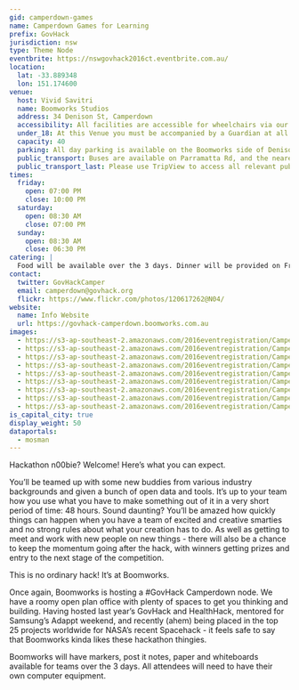 ```yaml
---
gid: camperdown-games
name: Camperdown Games for Learning
prefix: GovHack
jurisdiction: nsw
type: Theme Node
eventbrite: https://nswgovhack2016ct.eventbrite.com.au/
location:
  lat: -33.889348
  lon: 151.174600
venue:
  host: Vivid Savitri
  name: Boomworks Studios
  address: 34 Denison St, Camperdown
  accessibility: All facilities are accessible for wheelchairs via our garage. We have a disabled toilet and all other amenities, and some work spaces are located on the ground level.
  under_18: At this Venue you must be accompanied by a Guardian at all times
  capacity: 40
  parking: All day parking is available on the Boomworks side of Denison St.
  public_transport: Buses are available on Parramatta Rd, and the nearest train station is Newtown Station.
  public_transport_last: Please use TripView to access all relevant public transport options closer to the date.
times:
  friday:
    open: 07:00 PM
    close: 10:00 PM
  saturday:
    open: 08:30 AM
    close: 07:00 PM
  sunday:
    open: 08:30 AM
    close: 06:30 PM
catering: |
  Food will be available over the 3 days. Dinner will be provided on Friday night and a light breakfast and lunch will be provided on Saturday and Sunday. Vegetarian options will be available as well. Gluten intolerant attendees may need to provide their own meals and snacks.
contact:
  twitter: GovHackCamper
  email: camperdown@govhack.org
  flickr: https://www.flickr.com/photos/120617262@N04/
website:
  name: Info Website
  url: https://govhack-camperdown.boomworks.com.au
images:
  - https://s3-ap-southeast-2.amazonaws.com/2016eventregistration/Camperdown-nsw/Boomworks_Govhack_2016.png
  - https://s3-ap-southeast-2.amazonaws.com/2016eventregistration/Camperdown-nsw/Camperdown+(1).jpg
  - https://s3-ap-southeast-2.amazonaws.com/2016eventregistration/Camperdown-nsw/CamperdownOffice+(1).jpg
  - https://s3-ap-southeast-2.amazonaws.com/2016eventregistration/Camperdown-nsw/Camperdown+(2).jpg
  - https://s3-ap-southeast-2.amazonaws.com/2016eventregistration/Camperdown-nsw/CamperdownOffice+(2).jpg
  - https://s3-ap-southeast-2.amazonaws.com/2016eventregistration/Camperdown-nsw/Camperdown+(3).jpg
  - https://s3-ap-southeast-2.amazonaws.com/2016eventregistration/Camperdown-nsw/CamperdownOffice+(3).jpg
  - https://s3-ap-southeast-2.amazonaws.com/2016eventregistration/Camperdown-nsw/Camperdown+(4).jpg
  - https://s3-ap-southeast-2.amazonaws.com/2016eventregistration/Camperdown-nsw/Camperdown+(5).jpg
is_capital_city: true
display_weight: 50
dataportals:
  - mosman
---
```


Hackathon n00bie? Welcome! Here’s what you can expect.

You’ll be teamed up with some new buddies from various industry backgrounds and given a bunch of open data and tools. It’s up to your team how you use what you have to make something out of it in a very short period of time: 48 hours. Sound daunting? You’ll be amazed how quickly things can happen when you have a team of excited and creative smarties and no strong rules about what your creation has to do. As well as getting to meet and work with new people on new things - there will also be a chance to keep the momentum going after the hack, with winners getting prizes and entry to the next stage of the competition.

This is no ordinary hack! It’s at Boomworks.

Once again, Boomworks is hosting a #GovHack Camperdown node. We have a roomy open plan office with plenty of spaces to get you thinking and building. Having hosted last year’s GovHack and HealthHack, mentored for Samsung’s Adappt weekend, and recently (ahem) being placed in the top 25 projects worldwide for NASA’s recent Spacehack - it feels safe to say that Boomworks kinda likes these hackathon thingies. 

Boomworks will have markers, post it notes, paper and whiteboards available for teams over the 3 days. All attendees will need to have their own computer equipment.

